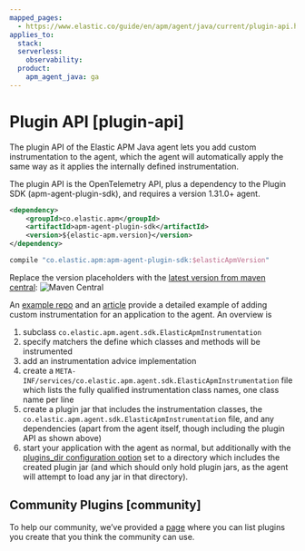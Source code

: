 ```yaml
---
mapped_pages:
  - https://www.elastic.co/guide/en/apm/agent/java/current/plugin-api.html
applies_to:
  stack:
  serverless:
    observability:
  product:
    apm_agent_java: ga
---
```


# Plugin API [plugin-api]

The plugin API of the Elastic APM Java agent lets you add custom instrumentation to the agent, which the agent will automatically apply the same way as it applies the internally defined instrumentation.

The plugin API is the OpenTelemetry API, plus a dependency to the Plugin SDK (apm-agent-plugin-sdk), and requires a version 1.31.0+ agent.

```xml
<dependency>
    <groupId>co.elastic.apm</groupId>
    <artifactId>apm-agent-plugin-sdk</artifactId>
    <version>${elastic-apm.version}</version>
</dependency>
```

```groovy
compile "co.elastic.apm:apm-agent-plugin-sdk:$elasticApmVersion"
```

Replace the version placeholders with the [latest version from maven central](https://mvnrepository.com/artifact/co.elastic.apm/apm-agent-api/latest): ![Maven Central](https://img.shields.io/maven-central/v/co.elastic.apm/apm-agent-api.svg "")

An [example repo](https://github.com/elastic/apm-agent-java-plugin-example) and an [article](https://www.elastic.co/blog/create-your-own-instrumentation-with-the-java-agent-plugin) provide a detailed example of adding custom instrumentation for an application to the agent. An overview is

1. subclass `co.elastic.apm.agent.sdk.ElasticApmInstrumentation`
2. specify matchers the define which classes and methods will be instrumented
3. add an instrumentation advice implementation
4. create a `META-INF/services/co.elastic.apm.agent.sdk.ElasticApmInstrumentation` file which lists the fully qualified instrumentation class names, one class name per line
5. create a plugin jar that includes the instrumentation classes, the `co.elastic.apm.agent.sdk.ElasticApmInstrumentation` file, and any dependencies (apart from the agent itself, though including the plugin API as shown above)
6. start your application with the agent as normal, but additionally with the [plugins_dir configuration option](/reference/config-core.md#config-plugins-dir) set to a directory which includes the created plugin jar (and which should only hold plugin jars, as the agent will attempt to load any jar in that directory).


## Community Plugins [community]

To help our community, we’ve provided a [page](/reference/community-plugins.md) where you can list plugins you create that you think the community can use.

